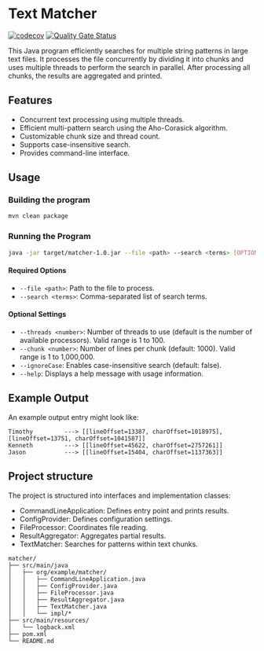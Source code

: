 # Text Matcher

[![codecov](https://codecov.io/gh/kirill-sergeev/text-matcher/branch/main/graph/badge.svg)](https://codecov.io/gh/kirill-sergeev/text-matcher)
[![Quality Gate Status](https://sonarcloud.io/api/project_badges/measure?project=kirill-sergeev_text-matcher&metric=alert_status)](https://sonarcloud.io/summary/new_code?id=kirill-sergeev_text-matcher)


This Java program efficiently searches for multiple string patterns in large text files.
It processes the file concurrently by dividing it into chunks and uses multiple threads to perform the search in parallel.
After processing all chunks, the results are aggregated and printed.

## Features

- Concurrent text processing using multiple threads.
- Efficient multi-pattern search using the Aho-Corasick algorithm.
- Customizable chunk size and thread count.
- Supports case-insensitive search.
- Provides command-line interface.

## Usage

### Building the program

```bash
mvn clean package
```

### Running the Program

```bash
java -jar target/matcher-1.0.jar --file <path> --search <terms> [OPTIONS]
```

#### Required Options

- `--file <path>`: Path to the file to process.
- `--search <terms>`: Comma-separated list of search terms.

#### Optional Settings

- `--threads <number>`: Number of threads to use (default is the number of available processors). Valid range is 1 to 100.
- `--chunk <number>`: Number of lines per chunk (default: 1000). Valid range is 1 to 1,000,000.
- `--ignoreCase`: Enables case-insensitive search (default: false).
- `--help`: Displays a help message with usage information.

## Example Output

An example output entry might look like:

```
Timothy         ---> [[lineOffset=13387, charOffset=1018975], [lineOffset=13751, charOffset=1041587]]
Kenneth         ---> [[lineOffset=45622, charOffset=2757261]]
Jason           ---> [[lineOffset=15404, charOffset=1137363]]
```

## Project structure

The project is structured into interfaces and implementation classes:

- CommandLineApplication: Defines entry point and prints results.
- ConfigProvider: Defines configuration settings.
- FileProcessor: Coordinates file reading.
- ResultAggregator: Aggregates partial results.
- TextMatcher: Searches for patterns within text chunks.

```
matcher/
├── src/main/java
│   ├── org/example/matcher/
│   │   ├── CommandLineApplication.java
│   │   ├── ConfigProvider.java
│   │   ├── FileProcessor.java
│   │   ├── ResultAggregator.java
│   │   ├── TextMatcher.java
│   │   └── impl/*
├── src/main/resources/
│   └── logback.xml
├── pom.xml
└── README.md
```
